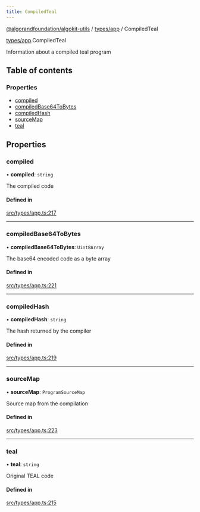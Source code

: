 ```yaml
---
title: CompiledTeal
---
```


[@algorandfoundation/algokit-utils](/reference/algokit-utils-ts/api/readme/) / [types/app](/reference/algokit-utils-ts/api/modules/types_app/) / CompiledTeal

[types/app](/reference/algokit-utils-ts/api/modules/types_app/).CompiledTeal

Information about a compiled teal program

## Table of contents

### Properties

- [compiled](#compiled)
- [compiledBase64ToBytes](#compiledbase64tobytes)
- [compiledHash](#compiledhash)
- [sourceMap](#sourcemap)
- [teal](#teal)

## Properties

### compiled

• **compiled**: `string`

The compiled code

#### Defined in

[src/types/app.ts:217](https://github.com/algorandfoundation/algokit-utils-ts/blob/main/src/types/app.ts#L217)

---

### compiledBase64ToBytes

• **compiledBase64ToBytes**: `Uint8Array`

The base64 encoded code as a byte array

#### Defined in

[src/types/app.ts:221](https://github.com/algorandfoundation/algokit-utils-ts/blob/main/src/types/app.ts#L221)

---

### compiledHash

• **compiledHash**: `string`

The hash returned by the compiler

#### Defined in

[src/types/app.ts:219](https://github.com/algorandfoundation/algokit-utils-ts/blob/main/src/types/app.ts#L219)

---

### sourceMap

• **sourceMap**: `ProgramSourceMap`

Source map from the compilation

#### Defined in

[src/types/app.ts:223](https://github.com/algorandfoundation/algokit-utils-ts/blob/main/src/types/app.ts#L223)

---

### teal

• **teal**: `string`

Original TEAL code

#### Defined in

[src/types/app.ts:215](https://github.com/algorandfoundation/algokit-utils-ts/blob/main/src/types/app.ts#L215)

